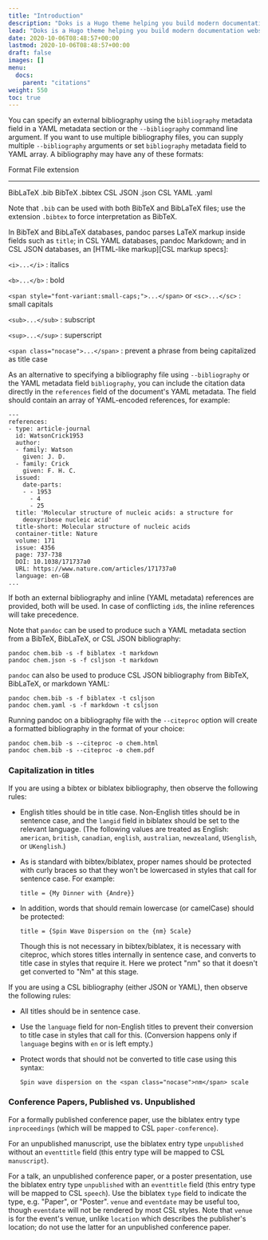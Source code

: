 ```yaml
---
title: "Introduction"
description: "Doks is a Hugo theme helping you build modern documentation websites that are secure, fast, and SEO-ready — by default."
lead: "Doks is a Hugo theme helping you build modern documentation websites that are secure, fast, and SEO-ready — by default."
date: 2020-10-06T08:48:57+00:00
lastmod: 2020-10-06T08:48:57+00:00
draft: false
images: []
menu:
  docs:
    parent: "citations"
weight: 550
toc: true
---
```


You can specify an external bibliography using the
`bibliography` metadata field in a YAML metadata section or the
`--bibliography` command line argument. If you want to use
multiple bibliography files, you can supply multiple
`--bibliography` arguments or set `bibliography` metadata field
to YAML array.  A bibliography may have any of these formats:

  Format            File extension
  ------------      --------------
  BibLaTeX          .bib
  BibTeX            .bibtex
  CSL JSON          .json
  CSL YAML          .yaml

Note that `.bib` can be used with both BibTeX and BibLaTeX files;
use the extension `.bibtex` to force interpretation as BibTeX.

In BibTeX and BibLaTeX databases, pandoc parses LaTeX markup
inside fields such as `title`; in CSL YAML databases, pandoc
Markdown; and in CSL JSON databases, an [HTML-like markup][CSL
markup specs]:

`<i>...</i>`
:   italics

`<b>...</b>`
:   bold

`<span style="font-variant:small-caps;">...</span>` or `<sc>...</sc>`
:   small capitals

`<sub>...</sub>`
:   subscript

`<sup>...</sup>`
:   superscript

`<span class="nocase">...</span>`
:   prevent a phrase from being capitalized as title case

As an alternative to specifying a bibliography file using
`--bibliography` or the YAML metadata field `bibliography`, you
can include the citation data directly in the `references` field
of the document's YAML metadata. The field should contain an
array of YAML-encoded references, for example:

    ---
    references:
    - type: article-journal
      id: WatsonCrick1953
      author:
      - family: Watson
        given: J. D.
      - family: Crick
        given: F. H. C.
      issued:
        date-parts:
        - - 1953
          - 4
          - 25
      title: 'Molecular structure of nucleic acids: a structure for
        deoxyribose nucleic acid'
      title-short: Molecular structure of nucleic acids
      container-title: Nature
      volume: 171
      issue: 4356
      page: 737-738
      DOI: 10.1038/171737a0
      URL: https://www.nature.com/articles/171737a0
      language: en-GB
    ...

If both an external bibliography and inline (YAML metadata)
references are provided, both will be used. In case of
conflicting `id`s, the inline references will take precedence.

Note that `pandoc` can be used to produce such a YAML metadata
section from a BibTeX, BibLaTeX, or CSL JSON bibliography:

    pandoc chem.bib -s -f biblatex -t markdown
    pandoc chem.json -s -f csljson -t markdown

`pandoc` can also be used to produce CSL JSON bibliography
from BibTeX, BibLaTeX, or markdown YAML:

    pandoc chem.bib -s -f biblatex -t csljson
    pandoc chem.yaml -s -f markdown -t csljson

Running pandoc on a bibliography file with the `--citeproc`
option will create a formatted bibliography in the format
of your choice:

    pandoc chem.bib -s --citeproc -o chem.html
    pandoc chem.bib -s --citeproc -o chem.pdf

### Capitalization in titles

If you are using a bibtex or biblatex bibliography, then observe
the following rules:

  - English titles should be in title case.  Non-English titles should
    be in sentence case, and the `langid` field in biblatex should be
    set to the relevant language.  (The following values are treated
    as English:  `american`, `british`, `canadian`, `english`,
    `australian`, `newzealand`, `USenglish`, or `UKenglish`.)

  - As is standard with bibtex/biblatex, proper names should be
    protected with curly braces so that they won't be lowercased
    in styles that call for sentence case.  For example:

        title = {My Dinner with {Andre}}

  - In addition, words that should remain lowercase (or camelCase)
    should be protected:

        title = {Spin Wave Dispersion on the {nm} Scale}

    Though this is not necessary in bibtex/biblatex, it is necessary
    with citeproc, which stores titles internally in sentence case,
    and converts to title case in styles that require it.  Here we
    protect "nm" so that it doesn't get converted to "Nm" at this stage.

If you are using a CSL bibliography (either JSON or YAML), then observe
the following rules:

  - All titles should be in sentence case.

  - Use the `language` field for non-English titles to prevent their
    conversion to title case in styles that call for this. (Conversion
    happens only if `language` begins with `en` or is left empty.)

  - Protect words that should not be converted to title case using
    this syntax:

        Spin wave dispersion on the <span class="nocase">nm</span> scale

### Conference Papers, Published vs. Unpublished

For a formally published conference paper, use the biblatex entry type
`inproceedings` (which will be mapped to CSL `paper-conference`).

For an unpublished manuscript, use the biblatex entry type
`unpublished` without an `eventtitle` field (this entry type
will be mapped to CSL `manuscript`).

For a talk, an unpublished conference paper, or a poster
presentation, use the biblatex entry type `unpublished` with an
`eventtitle` field (this entry type will be mapped to CSL
`speech`). Use the biblatex `type` field to indicate the type,
e.g. "Paper", or "Poster". `venue` and `eventdate` may be useful
too, though `eventdate` will not be rendered by most CSL styles.
Note that `venue` is for the event's venue, unlike `location`
which describes the publisher's location; do not use the latter
for an unpublished conference paper.
